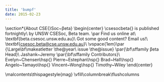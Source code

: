 ```yaml
---
title: 'bumpf'
date: 2015-02-23
---
```


\section*{About CSE{}Soc~βeta}
\begin{center}
\csesocbeta{} is published fortnightly\\
by UNSW CSESoc, Beta team.
\par Find us online at\\
\textbf{beta.csesoc.unsw.edu.au}\\
Got some good content? Email us!\\
\textbf{csesoc.beta@cse.unsw.edu.au}\\
\vspace{1em}\par
{\Large\bf\makeatletter \the@year\ issue \the@issue}
\par{\bf\sffamily βeta Head}\\ Jashank~Jeremy
\par{\bf\sffamily Contributors}\\
  Evelyn~Chensen\hsp{}
  Pierre~Estephan\hsp{}
  Brad~Hall\hsp{}
  Angelo~Tamayo\hsp{}
  Vincent~Wong\hsp{}
  Timothy~Wiley
\end{center}

\malcontents\thispagestyle{mag}
\vfill\columnbreak\flushcolumns
